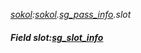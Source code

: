 _[sokol](../../modules/sokol/sokol-module.md):[sokol](../../modules/sokol/sokol-module.md).[sg\_pass\_info](../../modules/sokol/sokol-sg_pass_info.md).slot_
##### Field slot:[sg_slot_info](../../modules/sokol/sokol-sg_slot_info.md)
